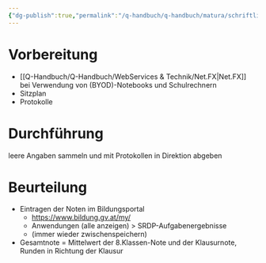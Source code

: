```yaml
---
{"dg-publish":true,"permalink":"/q-handbuch/q-handbuch/matura/schriftliche-reifepruefungen/"}
---
```


# Vorbereitung
- [[Q-Handbuch/Q-Handbuch/WebServices & Technik/Net.FX\|Net.FX]] bei Verwendung von (BYOD)-Notebooks und Schulrechnern
- Sitzplan
- Protokolle

# Durchführung
leere Angaben sammeln und mit Protokollen in Direktion abgeben

# Beurteilung
* Eintragen der Noten im Bildungsportal 
	* https://www.bildung.gv.at/my/
	* Anwendungen (alle anzeigen) > SRDP-Aufgabenergebnisse
	* (immer wieder zwischenspeichern)
* Gesamtnote = Mittelwert der 8.Klassen-Note und der Klausurnote, Runden in Richtung der Klausur